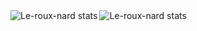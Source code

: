 <img align="left" alt="Le-roux-nard stats" src="https://github-readme-stats.vercel.app/api?username=Le-roux-nard&show_icons=true&theme=highcontrast&count_private=true" />




<img align="left" alt="Le-roux-nard stats" src="https://github-readme-stats.vercel.app/api/top-langs/?username=Le-roux-nard&layout=compact&theme=highcontrast&count_private=true" />
